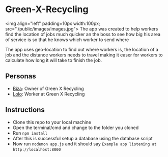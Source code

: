 # Green-X-Recycling

<img align="left" padding=10px width:100px; src="./public/images/images.jpg">
The app was created to help workers find the location of jobs much quicker an the boss to see how big his area of service is so that he knows which worker to send where

The app uses geo-location to find out where workers is, the location of a job and the distance workers needs to travel making it easer for workers to calculate how long it will take to finish the job.

## Personas
* [Biza](/Persona_Biza.md): Owner of Green X Recycling
* [Lolo](/Persona_Lolo.md): Worker at Green X Recycling

## Instructions
* Clone this repo to your local machine
* Open the terminal/cmd and change to the folder you cloned
* Run ```npm install```
* After this is successful setup a database using the database script
* Now run ```nodemon app.js``` and it should say ```Example app listening at http://localhost:8000```
